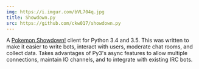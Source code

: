```yaml
---
img: https://i.imgur.com/bVL704q.jpg
title: Showdown.py
src: https://github.com/ckw017/showdown.py
---
```

A [Pokemon Showdown!](https://pokemonshowdown.com/) client for Python 3.4 and 3.5. This was written to make it easier to write bots, interact with users, moderate chat rooms, and collect data. Takes advantages of Py3's async features to allow multiple connections, maintain IO channels, and to integrate with existing IRC bots.
